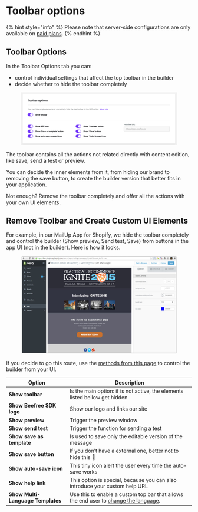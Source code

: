 # Toolbar options

{% hint style="info" %}
Please note that server-side configurations are only available on [paid plans](https://dam.beefree.io/pluginpricing).
{% endhint %}

## Toolbar Options

In the Toolbar Options tab you can:

* control individual settings that affect the top toolbar in the builder
* decide whether to hide the toolbar completely

<figure><img src="../../.gitbook/assets/CleanShot 2025-03-13 at 14.33.00.png" alt=""><figcaption></figcaption></figure>

The toolbar contains all the actions not related directly with content edition, like save, send a test or preview.

You can decide the inner elements from it, from hiding our brand to removing the save button, to create the builder version that better fits in your application.

Not enough? Remove the toolbar completely and offer all the actions with your own UI elements.

## Remove Toolbar and Create Custom UI Elements

For example, in our MailUp App for Shopify, we hide the toolbar completely and control the builder (Show preview, Send test, Save) from buttons in the app UI (not in the builder). Here is how it looks.

<figure><img src="../../.gitbook/assets/2bee_plugin_embedded_shopify2.jpeg" alt=""><figcaption></figcaption></figure>

If you decide to go this route, use the [methods from this page](../../getting-started/readme/installation/methods-and-events.md) to control the builder from your UI.

| Option                            | Description                                                                                                                                                          |
| --------------------------------- | -------------------------------------------------------------------------------------------------------------------------------------------------------------------- |
| **Show toolbar**                  | Is the main option: if is not active, the elements listed bellow get hidden                                                                                          |
| **Show Beefree SDK logo**         | Show our logo and links our site                                                                                                                                     |
| **Show preview**                  | Trigger the preview window                                                                                                                                           |
| **Show send test**                | Trigger the function for sending a test                                                                                                                              |
| **Show save as template**         | Is used to save only the editable version of the message                                                                                                             |
| **Show save button**              | If you don’t have a external one, better not to hide this 🙂                                                                                                         |
| **Show auto-save icon**           | This tiny icon alert the user every time the auto-save works                                                                                                         |
| **Show help link**                | This option is special, because you can also introduce your custom help URL                                                                                          |
| **Show Multi-Language Templates** | Use this to enable a custom top bar that allows the end user to [change the language](../../other-customizations/multi-language-templates.md#changing-the-language). |
